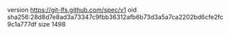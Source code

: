 version https://git-lfs.github.com/spec/v1
oid sha256:28d8d7e8ad3a73347c9fbb36312afb6b73d3a5a7ca2202bd6cfe2fc9c1a777df
size 1498
